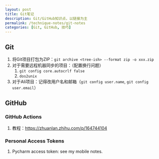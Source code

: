 ```yaml
---
layout: post
title: Git笔记
description: Git/GitHub知识点，以链接为主
permalink: /technique-notes/git-notes
categories: [Git, GitHub, 技巧]
---
```


## Git

1. 将Git项目打包为ZIP：`git archive <tree-ish> --format zip -o xxx.zip`
2. 对于需要远程机器同步的项目：（配置换行问题）
   1. `git config core.autocrlf false`
   2. `dos2unix`
3. 对于Ali项目：记得改用户名和邮箱（`git config user.name`, `git config user.email`）

## GitHub

### GitHub Actions

1. 教程：<https://zhuanlan.zhihu.com/p/164744104>

### Personal Access Tokens

1. Pycharm access token: see my mobile notes.
